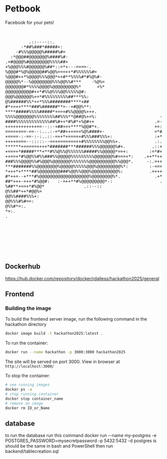 # Petbook

Facebook for your pets!

<pre>                                                                                
                                                                                          
         .::----::.                                                                       
      -*##%###*#####+:                                                                    
    -#%%%@@@@@%#####%#=                                                                   
  :*@@@##@@@@@@@%####%#-                                                                  
.=#@@@@%#@@@@@@@@%%%%##+                                                                  
+%@@@%%%#@@@@@@%##*::=*+---====-.                                                         
%@@@#*%@%@@@@@##%@@%===++*#%%%%%%#=                                                       
%@@@#++*%@@@@%%%@@@*=+#**%%%%#*#%@%#-                                   -=:               
@@@@@%*--%@@@@@@@@%%%@@%%#***    -%@%=                                  ###*=.            
@@@@@@@#*%%%%@@@@%@@@@@@@@@%*      +%*                                  +***##+-          
@@@@@@@@@@#++*#%%@%%%@@%%%%%@#:                                 .+:     :++*###**+-.      
@@@%@@@@@@%+=*#%%%%%%%%%##***%%:                                 .+#=:. :=++##%%*#%%*=-.  
@%######%%*++*%%%########****+##                                  -+***=:=+**#%%##%@%%%#+-
#*+=++****###%######**=--+#@@%**:                               .==+*++--==+*#%@%*#@@@@%#*
****#####%%%%#####*+==+#%%@@@@%+++.                          .-++++*+===++**#%@%=**%@@@%##
%%%%@@@@@@@%%%%%%%%##%%%**@##@%+=%:                        -==+=+++++++==++*#%%+:+#@@@@@%%
####%%%%%%%%%%%%%##%#++*#%#*+%@#++                       .=---:====-==+===++++*=+%@@@@@@%%
++++++++++++==--::-+##+=+****%@@#*+.                     +=:=---::::----===++=+*+###%@@%%%
====+===-==--:...:-=*##+++==+%@%####+-                   =*#*%@*#*=--:--====+=--=+**+#@@@@
+====-:-==-:-:..::-=++*+====+#%%%###%%%+:                :+*-*%##++##*====+*+====++++*%%@@
++++====--:::::--==+=======++#%%%%%%%%@@%%+.             .:..=*+--=*%%%#**#*+++====++*#@@@
******+=====++++*#######***######%%%@@@@@@%#+.          .::++:=+*#***#%%#####*++++++++*#@@
+===+*#####***+**#%%@%%@%%%%%%#####%%@@@@@*==+:        :=*#+=*#####**+*#%%#%##**+**+*+**%%
++==+*#%@@%%#%%###%%@@@@@%%%%%%%%%@@@@@@@%#===+*:    .++**++*%%%%%##*+++*%@@%%%######**##%
###%%%@@@@%%#%@@@%@@@@@@@%%%%%%%@@@@@@@@@@%%@@@*.     -:.=+++*##%%@@@%%***##%%%%%%####*###
***#######%%@@@@@@@@%@@@@@%%%%%@@@%@@@@@@@@@%*:        :-===++#%#*#%%@@%##*+*+*#####%##*##
*+++*+****##%@@@@@@@@###%@@%%@@@%@@@@@@@@@@%:          .=+++**###*####%@@@@%%%%%%##*#*###%
#*++=--+***#%@@@@@@@@@@@@@@@@@@@%@@@@@@@@%*.             .+*######****##%%@%%@@@%######%%%
##*+++-=++*#%@@#:   :-=++**#%@@@@@@@@@*-:                  .-=+#**#*####%%%%%%%%#**###%%%%
%##**+==+*#%@@*               .::--::                           ..::-=*%##%%%#****##%%%@%#
@%%##*++*#@@%=                                                         :##*+**+*##%%%@%%%%
@@%%####%%%+:                                                            -+***##%@@@@@%%#%
@@%%%#%#==:                                                                .-*%%@@@@%%%#%#
@%%#*=:.                                                                      =%%%%%%%#%%#
*=:.                                                                           :#%%%%%%%%%
.                                                                               .*%%%%%@%#
                                                                                 .=#%%%%##
                                                                                   =%%##%%
                                                                                    =#%%%%
                                                                                     =%##*
                                                                                      +***
                                                                                      .+##
                                                                                        =%
</pre>

## Dockerhub
https://hub.docker.com/repository/docker/rdalless/hackathon2025/general

## Frontend

### Building the image

To build the frontend server image, run the following command in the hackathon directory
```bash
docker image build -t hackathon2025:latest .
```

To run the container:
```bash
docker run --name hackathon -p 3000:3000 hackathon2025
```
The site will be served on port 3000. View in browser at `http://localhost:3000/`

To stop the container:
```bash
# see running images
docker ps -a
# stop running container
docker stop container_name
# remove an image
docker rm ID_or_Name
```
## database 
to run the database run this command docker run --name my-postgres -e POSTGRES_PASSWORD=mysecretpassword -p 5432:5432 -d postgres is should be the same in bash and PowerShell then run backend/tablecreation.sql


